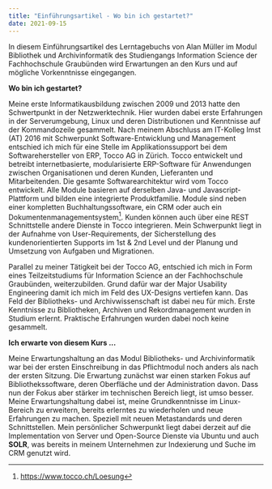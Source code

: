 ```yaml
---
title: "Einführungsartikel - Wo bin ich gestartet?"
date: 2021-09-15
---
```


In diesem Einführungsartikel des Lerntagebuchs von Alan Müller im Modul Bibliothek und Archivinformatik des Studiengangs Information Science der Fachhochschule Graubünden wird Erwartungen an den Kurs und auf mögliche Vorkenntnisse eingegangen. 

**Wo bin ich gestartet?**

Meine erste Informatikausbildung zwischen 2009 und 2013 hatte den Schwertpunkt in der Netzwerktechnik. Hier wurden dabei erste Erfahrungen in der Serverumgebung, Linux und deren Distributionen und Kenntnisse auf der Kommandozeile gesammelt. Nach meinem Abschluss am IT-Kolleg Imst (AT) 2016 mit Schwerpunkt Software-Entwicklung und Management entschied ich mich für eine Stelle im Applikationssupport bei dem Softwarehersteller von ERP, Tocco AG in Zürich. Tocco entwickelt und betreibt internetbasierte, modularisierte ERP-Software für Anwendungen zwischen Organisationen und deren Kunden, Lieferanten und Mitarbeitenden. Die gesamte Softwarearchitektur wird vom Tocco entwickelt. Alle Module basieren auf derselben Java- und Javascript-Plattform und bilden eine integrierte Produktfamilie. Module sind neben einer kompletten Buchhaltungssoftware, ein CRM oder auch ein Dokumentenmanagementsystem[^1]. Kunden können auch über eine REST Schnittstelle andere Dienste in Tocco integrieren. Mein Schwerpunkt liegt in der Aufnahme von User-Requirements, der Sicherstellung des kundenorientierten Supports im 1st & 2nd Level und der Planung und Umsetzung von Aufgaben und Migrationen.

Parallel zu meiner Tätigkeit bei der Tocco AG, entschied ich mich in Form eines Teilzeitstudiums für Information Science an der Fachhochschule Graubünden, weiterzubilden. Grund dafür war der Major Usability Engineering damit ich mich im Feld des UX-Designs vertiefen kann. Das Feld der Bibliotheks- und Archivwissenschaft ist dabei neu für mich. Erste Kenntnisse zu Bibliotheken, Archiven und Rekordmanagement wurden in Studium erlernt. Praktische Erfahrungen wurden dabei noch keine gesammelt. 


**Ich erwarte von diesem Kurs ...**

Meine Erwartungshaltung an das Modul Bibliotheks- und Archivinformatik war bei der ersten Einschreibung in das Pflichtmodul noch anders als nach der ersten Sitzung. Die Erwartung zunächst war einen starken Fokus auf Bibliothekssoftware, deren Oberfläche und der Administration davon. Dass nun der Fokus aber stärker im technischen Bereich liegt, ist umso besser. Meine Erwartungshaltung dabei ist, meine Grundkenntnisse im Linux-Bereich zu erweitern, bereits erlerntes zu wiederholen und neue Erfahrungen zu machen. Speziell mit neuen Metastandards und deren Schnittstellen. Mein persönlicher Schwerpunkt liegt dabei derzeit auf die Implementation von Server und Open-Source Dienste via Ubuntu und auch **SOLR**, was bereits in meinem Unternehmen zur Indexierung und Suche im CRM genutzt wird.


[^1]: https://www.tocco.ch/Loesung

